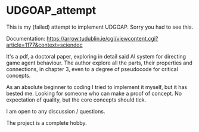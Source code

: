 # UDGOAP_attempt
This is my (failed) attempt to implement UDGOAP. Sorry you had to see this.

Documentation: https://arrow.tudublin.ie/cgi/viewcontent.cgi?article=1177&context=sciendoc

It's a pdf, a doctoral paper, exploring in detail said AI system for directing game agent behaviour. The author explore all the parts, their properties and connections, in chapter 3, even to a degree of pseudocode for critical concepts.

As an absolute beginner to coding I tried to implement it myself, but it has bested me. Looking for someone who can make a proof of concept. No expectation of quality, but the core concepts should tick.

I am open to any discussion / questions.

The project is a complete hobby.

